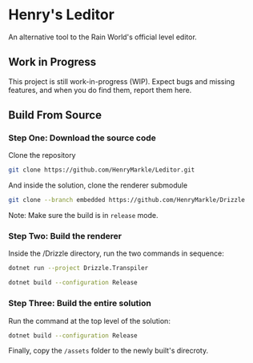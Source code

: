 # Henry's Leditor
An alternative tool to the Rain World's official level editor.

## Work in Progress

This project is still work-in-progress (WIP). Expect bugs and missing features, and when you do find them, report them here.

## Build From Source

### Step One: Download the source code
Clone the repository

```bash
git clone https://github.com/HenryMarkle/Leditor.git
```

And inside the solution, clone the renderer submodule

```bash
git clone --branch embedded https://github.com/HenryMarkle/Drizzle
```

Note: Make sure the build is in `release` mode.

### Step Two: Build the renderer

Inside the /Drizzle directory, run the two commands in sequence:

```bash
dotnet run --project Drizzle.Transpiler
```
```bash
dotnet build --configuration Release
```

### Step Three: Build the entire solution

Run the command at the top level of the solution:
```bash
dotnet build --configuration Release
```

Finally, copy the `/assets` folder to the newly built's direcroty.
